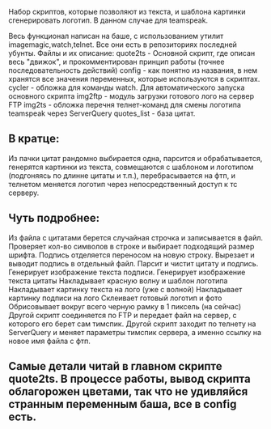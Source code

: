 Набор скриптов, которые позволяют из текста, и шаблона картинки сгенерировать логотип. В данном случае для teamspeak.

Весь функционал написан на баше, с использованием утилит imagemagic,watch,telnet. Все они есть в репозиториях последней убунты.
Файлы и их описание:
quote2ts - Основной скрипт, где описан весь "движок", и прокомментирован принцип работы (точнее последовательность действий)
config - как понятно из названия, в нем хранятся все значения переменных, которые используются в скриптах.
cycler - обложка для команды watch. Для автоматического запуска основного скрипта
img2ftp - модуль загрузки готового лого на сервер FTP
img2ts - обложка перечня телнет-команд для смены логотипа teamspeak через ServerQuery
quotes_list - база цитат.
 
## В кратце:
Из пачки цитат рандомно выбирается одна, парсится и обрабатывается, генерятся картинки из текста,
 совмещаются с шаблоном и логотипом (подгоняясь по длинне цитаты и т.п.), перебрасывается на фтп,
 и телнетом меняется логотип через непосредственный доступ к тс серверу.

## Чуть подробнее:
Из файла с цитатами берется случайная строчка и записывается в файл.
Проверяет кол-во символов в строке и выбирает подходящий размер шрифта.
Подпись отделяется переносом на новую строку.
Вырезает и выводит подпись в отдельный файл.
Парсит и чистит цитату и подпись.
Генерирует изображение текста подписи.
Генерирует изображение текста цитаты
Накладывает красную волну и шаблон логотипа
Накладывает картинку текста на лого (уже с волной)
Накладывает картинку подписи на лого
Склеивает готовый логотип и фото
Обрисовывает вокруг всего черную рамку в 1 пиксель (на сейчас)
Другой скрипт соединяется по FTP и передает файл на сервер, с которого его берет сам тимспик.
Другой скрипт заходит по телнету на ServerQuery и меняет параметры тимспик сервера, а именно ссылку на новое имя файла с фтп.

## Самые детали читай в главном скрипте quote2ts. В процессе работы, вывод скрипта облагорожен цветами, так что не удивляйся странным переменным баша, все в config есть.
